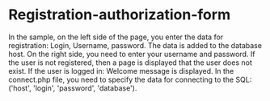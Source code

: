 ﻿# Registration-authorization-form
In the sample, on the left side of the page, you enter the data for registration: Login, Username, password.
The data is added to the database host.
On the right side, you need to enter your username and password.
If the user is not registered, then a page is displayed that the user does not exist.
If the user is logged in:  Welcome message is displayed.
In the connect.php file, you need to specify the data for connecting to the SQL: ('host', 'login', 'password', 'database').
